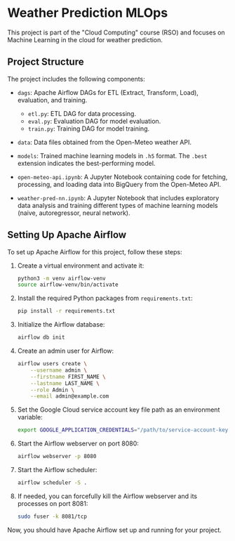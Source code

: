 # Weather Prediction MLOps

This project is part of the "Cloud Computing" course (RSO) and focuses on Machine Learning in the cloud for weather prediction.

## Project Structure

The project includes the following components:

- `dags`: Apache Airflow DAGs for ETL (Extract, Transform, Load), evaluation, and training.
  - `etl.py`: ETL DAG for data processing.
  - `eval.py`: Evaluation DAG for model evaluation.
  - `train.py`: Training DAG for model training.

- `data`: Data files obtained from the Open-Meteo weather API.

- `models`: Trained machine learning models in `.h5` format. The `.best` extension indicates the best-performing model.

- `open-meteo-api.ipynb`: A Jupyter Notebook containing code for fetching, processing, and loading data into BigQuery from the Open-Meteo API.

- `weather-pred-nn.ipynb`: A Jupyter Notebook that includes exploratory data analysis and training different types of machine learning models (naive, autoregressor, neural network).

## Setting Up Apache Airflow

To set up Apache Airflow for this project, follow these steps:

1. Create a virtual environment and activate it:

   ```bash
   python3 -m venv airflow-venv
   source airflow-venv/bin/activate
   ```

2. Install the required Python packages from `requirements.txt`:

   ```bash
   pip install -r requirements.txt
   ```

3. Initialize the Airflow database:

   ```bash
   airflow db init
   ```

4. Create an admin user for Airflow:

   ```bash
   airflow users create \
       --username admin \
       --firstname FIRST_NAME \
       --lastname LAST_NAME \
       --role Admin \
       --email admin@example.com
   ```

5. Set the Google Cloud service account key file path as an environment variable:

   ```bash
   export GOOGLE_APPLICATION_CREDENTIALS="/path/to/service-account-key.json"
   ```

6. Start the Airflow webserver on port 8080:

   ```bash
   airflow webserver -p 8080
   ```

7. Start the Airflow scheduler:

   ```bash
   airflow scheduler -S .
   ```

8. If needed, you can forcefully kill the Airflow webserver and its processes on port 8081:

   ```bash
   sudo fuser -k 8081/tcp
   ```

Now, you should have Apache Airflow set up and running for your project.
